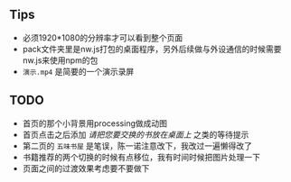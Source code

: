 ## Tips
- 必须1920*1080的分辨率才可以看到整个页面
- pack文件夹里是nw.js打包的桌面程序，另外后续做与外设通信的时候需要nw.js来使用npm的包
- `演示.mp4` 是简要的一个演示录屏

## TODO
- 首页的那个小背景用processing做成动图
- 首页点击之后添加 *请把您要交换的书放在桌面上* 之类的等待提示
- 第二页的 `五味书屋` 是笔误，陈一诺注意改下，我改过一遍懒得改了
- 书籍推荐的两个切换的时候有点移位，我有时间时候把图片处理一下
- 页面之间的过渡效果考虑要不要做下